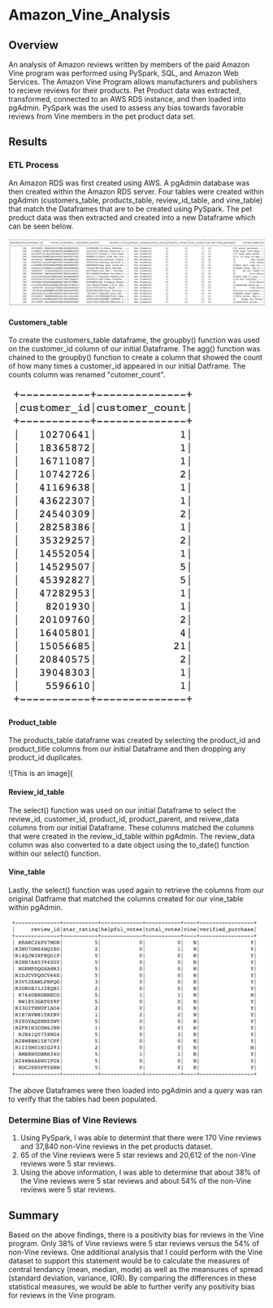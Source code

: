 # Amazon_Vine_Analysis
## Overview
An analysis of Amazon reviews written by members of the paid Amazon Vine program was performed using PySpark, SQL, and Amazon Web Services. The Amazon Vine Program allows manufacturers and publishers to recieve reviews for their products. Pet Product data was extracted, transformed, connected to an AWS RDS instance, and then loaded into pgAdmin. PySpark was the used to assess any bias towards favorable reviews from Vine members in the pet product data set.   
## Results
### ETL Process
An Amazon RDS was first created using AWS. A pgAdmin database was then created within the Amazon RDS server. Four tables were created within pgAdmin (customers_table, products_table, review_id_table, and vine_table) that match the Dataframes that are to be created using PySpark. The pet product data was then extracted and created into a new Dataframe which can be seen below.

![this is an image](https://github.com/dsilvaggio/Amazon_Vine_Analysis/blob/main/Resources/Screen%20Shot%202022-06-11%20at%209.26.17%20PM.png)
#### Customers_table
To create the customers_table dataframe, the groupby() function was used on the customer_id column of our initial Dataframe. The agg() function was chained to the groupby() function to create a column that showed the count of how many times a customer_id appeared in our initial Datframe. The counts column was renamed "cutomer_count".

![this is an image](https://github.com/dsilvaggio/Amazon_Vine_Analysis/blob/main/Resources/Screen%20Shot%202022-06-11%20at%209.28.30%20PM.png)
#### Product_table
The products_table dataframe was created by selecting the product_id and product_title columns from our initial Dataframe and then dropping any product_id duplicates. 

![This is an image](
#### Review_id_table
The select() function was used on our initial Dataframe to select the review_id, customer_id, product_id, product_parent, and reivew_data columns from our initial Dataframe. These columns matched the columns that were created in the review_id_table within pgAdmin. The review_data column was also converted to a date object using the to_date() function within our select() function.
#### Vine_table
Lastly, the select() function was used again to retrieve the columns from our original Datframe that matched the columns created for our vine_table within pgAdmin.

![This is an image](https://github.com/dsilvaggio/Amazon_Vine_Analysis/blob/main/Resources/Screen%20Shot%202022-06-11%20at%209.29.47%20PM.png)

The above Dataframes were then loaded into pgAdmin and a query was ran to verify that the tables had been populated. 

### Determine Bias of Vine Reviews
1. Using PySpark, I was able to determint that there were 170 Vine reviews and 37,840 non-Vine reviews in the pet products dataset. 
2. 65 of the Vine reviews were 5 star reviews and 20,612 of the non-Vine reviews were 5 star reviews.
3. Using the above information, I was able to determine that about 38% of the Vine reviews were 5 star reviews and about 54% of the non-Vine reviews were 5 star reviews.  

## Summary
Based on the above findings, there is a positivity bias for reviews in the Vine program. Only 38% of Vine reviews were 5 star reviews versus the 54% of non-Vine reviews. One additional analysis that I could perform with the Vine dataset to support this statement would be to calculate the measures of central tendancy (mean, median, mode) as well as the meansures of spread (standard deviation, variance, IOR). By comparing the differences in these statistical measures, we would be able to further verify any positivity bias for reviews in the Vine program.  
